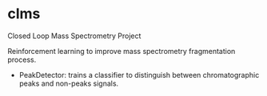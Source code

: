 # clms
Closed Loop Mass Spectrometry Project

Reinforcement learning to improve mass spectrometry fragmentation process.

- PeakDetector: trains a classifier to distinguish between chromatographic peaks and non-peaks signals.
